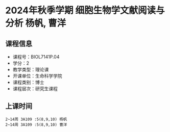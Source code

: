 # 2024年秋季学期 细胞生物学文献阅读与分析 杨帆, 曹洋






## 课程信息

- 课程号：BIOL7141P.04
- 学分：2
- 教学类型：理论课
- 开课单位：生命科学学院
- 课程类别：博士
- 课程层次：研究生课程

## 上课时间

```
2~14周 3A109 :5(8,9,10) 杨帆
2~14周 3A109 :5(8,9,10) 曹洋
```

